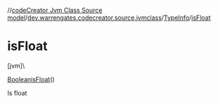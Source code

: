 //[codeCreator Jvm Class Source model](../../../index.md)/[dev.warrengates.codecreator.source.jvmclass](../index.md)/[TypeInfo](index.md)/[isFloat](is-float.md)

# isFloat

[jvm]\

[Boolean](https://docs.oracle.com/javase/8/docs/api/java/lang/Boolean.html)[isFloat](is-float.md)()

Is float
